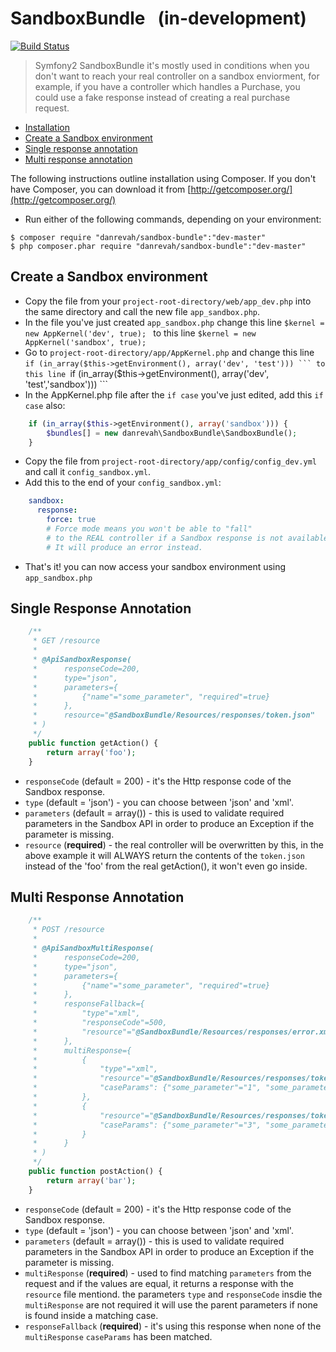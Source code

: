 # SandboxBundle &nbsp; (in-development)
[![Build Status](https://travis-ci.org/danrevah/SandboxBundle.svg?branch=master)](https://travis-ci.org/danrevah/SandboxBundle)

> Symfony2 SandboxBundle
> it's mostly used in conditions when you don't want to reach your real controller on a sandbox enviorment,
> for example, if you have a controller which handles a Purchase, 
> you could use a fake response instead of creating a real purchase request.

 * [Installation](#installation)
 * [Create a Sandbox environment](#create-a-sandbox-environment)
 * [Single response annotation](#single-response-annotation)
 * [Multi response annotation](#multi-response-annotation)

The following instructions outline installation using Composer. If you don't
have Composer, you can download it from [http://getcomposer.org/](http://getcomposer.org/)

 * Run either of the following commands, depending on your environment:

```
$ composer require "danrevah/sandbox-bundle":"dev-master" 
$ php composer.phar require "danrevah/sandbox-bundle":"dev-master"
```


## Create a Sandbox environment

* Copy the file from your `project-root-directory/web/app_dev.php` into the same directory and call the new file `app_sandbox.php`.
* In the file you've just created `app_sandbox.php` change this line `$kernel = new AppKernel('dev', true); ` to this line `$kernel = new AppKernel('sandbox', true); `
* Go to `project-root-directory/app/AppKernel.php` and change this line  `if (in_array($this->getEnvironment(), array('dev', 'test'))) ``` to this line `if (in_array($this->getEnvironment(), array('dev', 'test','sandbox'))) ```
* In the AppKernel.php file after the `if case` you've just edited, add this `if case` also:
```php
    if (in_array($this->getEnvironment(), array('sandbox'))) {
        $bundles[] = new danrevah\SandboxBundle\SandboxBundle();
    }
```
* Copy the file from `project-root-directory/app/config/config_dev.yml` and call it `config_sandbox.yml`.
* Add this to the end of your `config_sandbox.yml`:
```yml
    sandbox:
      response:
        force: true
        # Force mode means you won't be able to "fall"
        # to the REAL controller if a Sandbox response is not available.
        # It will produce an error instead.
```
* That's it! you can now access your sandbox environment using `app_sandbox.php`

## Single Response Annotation

```php
    /**
     * GET /resource
     *
     * @ApiSandboxResponse(
     *      responseCode=200,
     *      type="json",
     *      parameters={
     *          {"name"="some_parameter", "required"=true}
     *      },
     *      resource="@SandboxBundle/Resources/responses/token.json"
     * )
     */
    public function getAction() {
        return array('foo');
    }
```

* `responseCode` (default = 200) - it's the Http response code of the Sandbox response.
* `type` (default = 'json') - you can choose between 'json' and 'xml'.
* `parameters` (default = array()) - this is used to validate required parameters in the Sandbox API in order to produce an Exception if the parameter is missing.
* `resource` (**required**) - the real controller will be overwritten by this, in the above example it will ALWAYS return the contents of the `token.json` instead of the 'foo' from the real getAction(), it won't even go inside.


## Multi Response Annotation

```php
    /**
     * POST /resource
     *
     * @ApiSandboxMultiResponse(
     *      responseCode=200,
     *      type="json",
     *      parameters={
     *          {"name"="some_parameter", "required"=true}
     *      },
     *      responseFallback={
     *          "type"="xml",
     *          "responseCode"=500,
     *          "resource"="@SandboxBundle/Resources/responses/error.xml"
     *      },
     *      multiResponse={
     *          {
     *              "type"="xml",
     *              "resource"="@SandboxBundle/Resources/responses/token.xml",
     *              "caseParams": {"some_parameter"="1", "some_parameter2"="2"}
     *          },
     *          {
     *              "resource"="@SandboxBundle/Resources/responses/token.json",
     *              "caseParams": {"some_parameter"="3", "some_parameter2"="4"}
     *          }
     *      }
     * )
     */
    public function postAction() {
        return array('bar');
    }
```

* `responseCode` (default = 200) - it's the Http response code of the Sandbox response.
* `type` (default = 'json') - you can choose between 'json' and 'xml'.
* `parameters` (default = array()) - this is used to validate required parameters in the Sandbox API in order to produce an Exception if the parameter is missing.
* `multiResponse` (**required**) - used to find matching `parameters` from the request and if the values are equal, it returns a response with the `resource` file mentiond. the parameters `type` and `responseCode` insdie the `multiResponse` are not required it will use the parent parameters if none is found inside a matching case.
* `responseFallback` (**required**) - it's using this response when none of the `multiResponse` `caseParams` has been matched.


